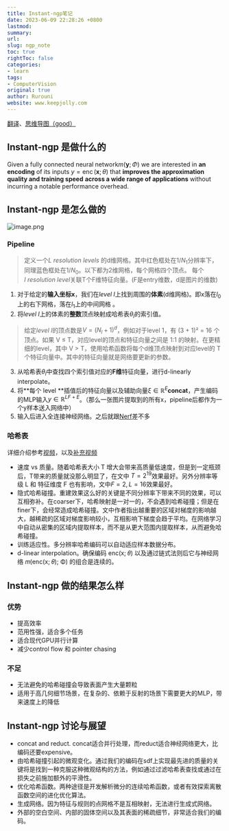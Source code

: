 ```yaml
---
title: Instant-ngp笔记
date: 2023-06-09 22:28:26 +0800
lastmod: 
summary: 
url: 
slug: ngp_note
toc: true
rightToc: false
categories: 
- learn
tags: 
- ComputerVision
original: true
author: Rurouni
website: www.keepjolly.com
---
```

[翻译](https://blog.csdn.net/qq_43620967/article/details/124382650)、[思维导图（good）](https://blog.csdn.net/qq_32981275/article/details/125888274)
## Instant-ngp 是做什么的
Given a fully connected neural network$m(\mathbf{y} ; \Phi)$ we are interested in **an encoding** of its inputs ${y}=\operatorname{enc}(\mathbf{x} ; \theta)$ that **improves the approximation quality and training speed** **across a wide range of applications** without incurring a notable performance overhead.  
## Instant-ngp 是怎么做的
![image.png](https://pic.keepjolly.com/halo/blog/2023/06/20230609222700.png?imageMogr2/format/webp%7C?watermark/3/type/3/text/a2VlcGpvbGx5)
### Pipeline
> 定义一个$L\  resolution\  levels$ 的d维网格。其中红色框处在$1/ N_1$分辨率下，同理蓝色框处在$1/N_0$。以下都为2维网格，每个网格四个顶点。
> 每个$l\  resolution\  level$关联T个F维特征向量。(F是entry维数，d是图片的维数)

1. 对于给定的**输入坐标x**，我们在$level \ l$上找到周围的**体素**(d维网格)。即x落在$l_0$上的右下网格，落在$l_1$上的中间网格 。
2. 将$level \ l$上的体素的**整数**顶点映射成哈希表$\theta_{l}$的索引值。
> 给定$level \ l$的顶点数是$V=(N_l+1)^d$，例如对于level 1，有 (3 + 1)² = 16 个顶点。如果 V ≤ T，对应level的顶点和特征向量之间是 1:1 的映射。在更精细的level，其中 V > T，使用哈希函数将每个d维顶点映射到对应level的 T 个特征向量中。其中的特征向量就是网络要更新的参数。

3. 从哈希表$\theta_{l}$中查找四个索引值对应的**F维**特征向量，进行d-linearly interpolate。
4. 将**每个 level **插值后的特征向量以及辅助向量$\xi \in \mathbb{R}^{E}$**concat**，产生编码的MLP输入$y \in \mathbb{R}^{L F+E}$。（那么一张图片提取到的所有x，pipeline后都作为一个y样本送入网络中）
5. 输入后进入全连接神经网络。之后就跟[Nerf](https://keepjolly.com/posts/learn/nerf_note/#pipeline)差不多
### 哈希表
详细介绍参考[视频](https://www.bilibili.com/video/BV11e4y1V77L)，以及[补充视频](https://www.bilibili.com/video/BV1GD4y1Y754)

- 速度 vs 质量。随着哈希表大小 T 增大会带来高质量低速度，但是到一定瓶颈后，T带来的质量就没那么明显了，在文中 $T=2^{19}$效果最好。另外分辨率等级 L 和 特征维度 F 也有影响，文中$F=2,L=16$效果最好。
- 隐式哈希碰撞。重建效果这么好的关键是不同分辨率下带来不同的效果，可以互相弥补。在coarser下，哈希映射是一对一的，不会遇到哈希碰撞；但是在finer下，会经常造成哈希碰撞。文中作者指出越重要的区域对梯度的影响越大，越稀疏的区域对梯度影响较小，互相影响下梯度会趋于平均。在网络学习中自动从密集的区域内提取样本，而不是从更大范围内提取样本，从而避免哈希碰撞。
- 训练适应性。多分辨率哈希编码可以自动适应样本数据分布。
- d-linear interpolation。确保编码 enc(x; 𝜃) 以及通过链式法则后它与神经网络 𝑚(enc(x; 𝜃); Φ) 的组合是连续的。
## Instant-ngp 做的结果怎么样
### 优势

- 提高效率
- 范用性强，适合多个任务
- 适合现代GPU并行计算
- 减少control flow 和 pointer chasing
### 不足

- 无法避免的哈希碰撞会导致表面产生大量颗粒
- 适用于高几何细节场景，在复杂的、依赖于反射的场景下需要更大的MLP，带来速度上的降低
## Instant-ngp 讨论与展望

- concat and reduct. concat适合并行处理，而reduct适合神经网络更大，比编码还要expensive。
- 由哈希碰撞引起的微观变化。通过我们的编码在sdf上实现最先进的质量的关键将是找到一种克服这种微观结构的方法，例如通过过滤哈希表查找或通过在损失之前施加额外的平滑性。
- 优化哈希函数。两种途径是开发解析微分的连续哈希函数，或者有效探索离散函数空间的进化优化算法。
- 生成网络。因为特征与规则的点网格不是互相映射，无法进行生成式网络。
- 外部的空白空间、内部的固体空间以及其表面的稀疏细节，非常适合我们的编码。

